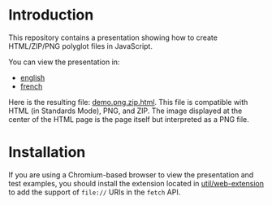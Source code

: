 # Introduction

This repository contains a presentation showing how to create HTML/ZIP/PNG polyglot files in JavaScript.

You can view the presentation in:
 - [english](https://gildas-lormeau.github.io/Polyglot-HTML-ZIP-PNG/en-EN/)
 - [french](https://gildas-lormeau.github.io/Polyglot-HTML-ZIP-PNG/fr-FR/)
 
Here is the resulting file: [demo.png.zip.html](https://github.com/gildas-lormeau/Polyglot-HTML-ZIP-PNG/raw/main/demo.png.zip.html). This file is compatible with HTML (in Standards Mode), PNG, and ZIP. The image displayed at the center of the HTML page is the page itself but interpreted as a PNG file.

# Installation

If you are using a Chromium-based browser to view the presentation and test examples, you should install the extension located in [util/web-extension](https://github.com/gildas-lormeau/Polyglot-HTML-ZIP-PNG/tree/main/util/web-extension) to add the support of `file://` URIs in the `fetch` API.